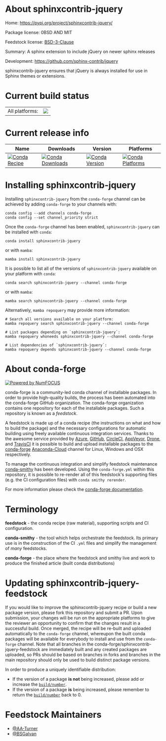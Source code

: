 About sphinxcontrib-jquery
==========================

Home: https://pypi.org/project/sphinxcontrib-jquery/

Package license: 0BSD AND MIT

Feedstock license: [BSD-3-Clause](https://github.com/conda-forge/sphinxcontrib-jquery-feedstock/blob/main/LICENSE.txt)

Summary: A sphinx extension to include jQuery on newer sphinx releases

Development: https://github.com/sphinx-contrib/jquery

sphinxcontrib-jquery ensures that jQuery is always installed for use in
Sphinx themes or extensions.


Current build status
====================


<table><tr><td>All platforms:</td>
    <td>
      <a href="https://dev.azure.com/conda-forge/feedstock-builds/_build/latest?definitionId=18365&branchName=main">
        <img src="https://dev.azure.com/conda-forge/feedstock-builds/_apis/build/status/sphinxcontrib-jquery-feedstock?branchName=main">
      </a>
    </td>
  </tr>
</table>

Current release info
====================

| Name | Downloads | Version | Platforms |
| --- | --- | --- | --- |
| [![Conda Recipe](https://img.shields.io/badge/recipe-sphinxcontrib--jquery-green.svg)](https://anaconda.org/conda-forge/sphinxcontrib-jquery) | [![Conda Downloads](https://img.shields.io/conda/dn/conda-forge/sphinxcontrib-jquery.svg)](https://anaconda.org/conda-forge/sphinxcontrib-jquery) | [![Conda Version](https://img.shields.io/conda/vn/conda-forge/sphinxcontrib-jquery.svg)](https://anaconda.org/conda-forge/sphinxcontrib-jquery) | [![Conda Platforms](https://img.shields.io/conda/pn/conda-forge/sphinxcontrib-jquery.svg)](https://anaconda.org/conda-forge/sphinxcontrib-jquery) |

Installing sphinxcontrib-jquery
===============================

Installing `sphinxcontrib-jquery` from the `conda-forge` channel can be achieved by adding `conda-forge` to your channels with:

```
conda config --add channels conda-forge
conda config --set channel_priority strict
```

Once the `conda-forge` channel has been enabled, `sphinxcontrib-jquery` can be installed with `conda`:

```
conda install sphinxcontrib-jquery
```

or with `mamba`:

```
mamba install sphinxcontrib-jquery
```

It is possible to list all of the versions of `sphinxcontrib-jquery` available on your platform with `conda`:

```
conda search sphinxcontrib-jquery --channel conda-forge
```

or with `mamba`:

```
mamba search sphinxcontrib-jquery --channel conda-forge
```

Alternatively, `mamba repoquery` may provide more information:

```
# Search all versions available on your platform:
mamba repoquery search sphinxcontrib-jquery --channel conda-forge

# List packages depending on `sphinxcontrib-jquery`:
mamba repoquery whoneeds sphinxcontrib-jquery --channel conda-forge

# List dependencies of `sphinxcontrib-jquery`:
mamba repoquery depends sphinxcontrib-jquery --channel conda-forge
```


About conda-forge
=================

[![Powered by
NumFOCUS](https://img.shields.io/badge/powered%20by-NumFOCUS-orange.svg?style=flat&colorA=E1523D&colorB=007D8A)](https://numfocus.org)

conda-forge is a community-led conda channel of installable packages.
In order to provide high-quality builds, the process has been automated into the
conda-forge GitHub organization. The conda-forge organization contains one repository
for each of the installable packages. Such a repository is known as a *feedstock*.

A feedstock is made up of a conda recipe (the instructions on what and how to build
the package) and the necessary configurations for automatic building using freely
available continuous integration services. Thanks to the awesome service provided by
[Azure](https://azure.microsoft.com/en-us/services/devops/), [GitHub](https://github.com/),
[CircleCI](https://circleci.com/), [AppVeyor](https://www.appveyor.com/),
[Drone](https://cloud.drone.io/welcome), and [TravisCI](https://travis-ci.com/)
it is possible to build and upload installable packages to the
[conda-forge](https://anaconda.org/conda-forge) [Anaconda-Cloud](https://anaconda.org/)
channel for Linux, Windows and OSX respectively.

To manage the continuous integration and simplify feedstock maintenance
[conda-smithy](https://github.com/conda-forge/conda-smithy) has been developed.
Using the ``conda-forge.yml`` within this repository, it is possible to re-render all of
this feedstock's supporting files (e.g. the CI configuration files) with ``conda smithy rerender``.

For more information please check the [conda-forge documentation](https://conda-forge.org/docs/).

Terminology
===========

**feedstock** - the conda recipe (raw material), supporting scripts and CI configuration.

**conda-smithy** - the tool which helps orchestrate the feedstock.
                   Its primary use is in the construction of the CI ``.yml`` files
                   and simplify the management of *many* feedstocks.

**conda-forge** - the place where the feedstock and smithy live and work to
                  produce the finished article (built conda distributions)


Updating sphinxcontrib-jquery-feedstock
=======================================

If you would like to improve the sphinxcontrib-jquery recipe or build a new
package version, please fork this repository and submit a PR. Upon submission,
your changes will be run on the appropriate platforms to give the reviewer an
opportunity to confirm that the changes result in a successful build. Once
merged, the recipe will be re-built and uploaded automatically to the
`conda-forge` channel, whereupon the built conda packages will be available for
everybody to install and use from the `conda-forge` channel.
Note that all branches in the conda-forge/sphinxcontrib-jquery-feedstock are
immediately built and any created packages are uploaded, so PRs should be based
on branches in forks and branches in the main repository should only be used to
build distinct package versions.

In order to produce a uniquely identifiable distribution:
 * If the version of a package **is not** being increased, please add or increase
   the [``build/number``](https://docs.conda.io/projects/conda-build/en/latest/resources/define-metadata.html#build-number-and-string).
 * If the version of a package **is** being increased, please remember to return
   the [``build/number``](https://docs.conda.io/projects/conda-build/en/latest/resources/define-metadata.html#build-number-and-string)
   back to 0.

Feedstock Maintainers
=====================

* [@AA-Turner](https://github.com/AA-Turner/)
* [@BSGalvan](https://github.com/BSGalvan/)

